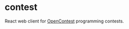 # contest
React web client for [OpenContest](https://github.com/LadueCS/OpenContest) programming contests.
